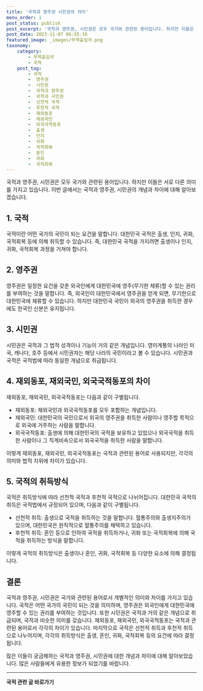 ```yaml
---
title: '국적과 영주권 시민권의 차이'
menu_order: 1
post_status: publish
post_excerpt: '국적과 영주권, 시민권은 모두 국가와 관련된 용어입니다. 하지만 이들은 서로 다른 의미를 가지고 있습니다. 이번 글에서는 국적과 영주권, 시민권의 개념과 차이에 대해 알아보겠습니다.'
post_date: 2023-11-07 06:55:16
featured_image: _images/무역출입국.png
taxonomy:
    category:
        - 무역출입국
        - 국적
    post_tag:
        - 국적
        -  영주권
        -  시민권
        -  국적과 영주권
        -  국적과 시민권
        -  선천적 국적
        -  후천적 국적
        -  재외동포
        -  재외국민
        -  외국국적동포
        -  출생
        -  인지
        -  귀화
        -  국적회복
        -  혼인
        -  귀화
        -  국적회복
---
```



국적과 영주권, 시민권은 모두 국가와 관련된 용어입니다. 하지만 이들은 서로 다른 의미를 가지고 있습니다. 이번 글에서는 국적과 영주권, 시민권의 개념과 차이에 대해 알아보겠습니다.

## 1. 국적

국적이란 어떤 국가의 국민이 되는 요건을 말합니다. 대한민국 국적은 출생, 인지, 귀화, 국적회복 등에 의해 취득할 수 있습니다. 즉, 대한민국 국적을 가지려면 출생이나 인지, 귀화, 국적회복 과정을 거쳐야 합니다.

## 2. 영주권

영주권은 일정한 요건을 갖춘 외국인에게 대한민국에 영주(무기한 체류)할 수 있는 권리를 부여하는 것을 말합니다. 즉, 외국인이 대한민국에서 영주권을 얻게 되면, 무기한으로 대한민국에 체류할 수 있습니다. 하지만 대한민국 국민이 외국의 영주권을 취득한 경우에도 한국인 신분은 유지됩니다.

## 3. 시민권

시민권은 국적과 그 법적 성격이나 기능이 거의 같은 개념입니다. 영미계통의 나라인 미국, 캐나다, 호주 등에서 시민권자는 해당 나라의 국민이라고 볼 수 있습니다. 시민권과 국적은 국적법에 따라 동일한 개념으로 취급됩니다.

## 4. 재외동포, 재외국민, 외국국적동포의 차이

재외동포, 재외국민, 외국국적동포는 다음과 같이 구별됩니다.

- 재외동포: 재외국민과 외국국적동포를 모두 포함하는 개념입니다.
- 재외국민: 대한민국의 국민으로서 외국의 영주권을 취득한 사람이나 영주할 목적으로 외국에 거주하는 사람을 말합니다.
- 외국국적동포: 출생에 의해 대한민국의 국적을 보유하고 있었으나 외국국적을 취득한 사람이나 그 직계비속으로서 외국국적을 취득한 사람을 말합니다.

이렇게 재외동포, 재외국민, 외국국적동포는 국적과 관련된 용어로 사용되지만, 각각의 의미와 법적 지위에 차이가 있습니다.

## 5. 국적의 취득방식

국적은 취득방식에 따라 선천적 국적과 후천적 국적으로 나뉘어집니다. 대한민국 국적의 취득은 국적법에서 규정되어 있으며, 다음과 같이 구별됩니다.

- 선천적 취득: 출생으로 국적을 취득하는 것을 말합니다. 혈통주의와 출생지주의가 있으며, 대한민국은 원칙적으로 혈통주의를 채택하고 있습니다.
- 후천적 취득: 혼인 등으로 인하여 국적을 취득하거나, 귀화 또는 국적회복에 의해 국적을 취득하는 방식을 말합니다.

이렇게 국적의 취득방식은 출생이나 혼인, 귀화, 국적회복 등 다양한 요소에 의해 결정됩니다.

## 결론

국적과 영주권, 시민권은 국가와 관련된 용어로서 개별적인 의미와 차이를 가지고 있습니다. 국적은 어떤 국가의 국민이 되는 것을 의미하며, 영주권은 외국인에게 대한민국에 영주할 수 있는 권리를 부여하는 것입니다. 또한 시민권은 국적과 거의 같은 개념으로 취급되며, 국적과 비슷한 의미를 갖습니다. 재외동포, 재외국민, 외국국적동포는 국적과 관련된 용어로서 각각의 차이가 있습니다. 마지막으로 국적은 선천적 취득과 후천적 취득으로 나누어지며, 각각의 취득방식은 출생, 혼인, 귀화, 국적회복 등의 요건에 따라 결정됩니다.

많은 이들이 궁금해하는 국적과 영주권, 시민권에 대한 개념과 차이에 대해 알아보았습니다. 많은 사람들에게 유용한 정보가 되었기를 바랍니다.
<!-- wp:separator -->
<hr class="wp-block-separator has-alpha-channel-opacity"/>
<!-- /wp:separator -->

<!-- wp:group {"backgroundColor":"base","layout":{"type":"constrained"}} -->
<div class="wp-block-group has-base-background-color has-background"><!-- wp:paragraph {"align":"center","fontSize":"medium"} -->
<p class="has-text-align-center has-large-font-size"><strong>국적 관련 글 바로가기</strong></p>
<!-- /wp:paragraph -->


<!-- wp:latest-posts
{"categories":[{"id":14351,"count":19,"description":"","link":"https://uknowlaw.com/category/%ea%b5%ad%ec%a0%81/","name":"국적","slug":"국적","taxonomy":"category","parent":0,"meta":[],"_links":{"self":[{"href":"https://uknowlaw.com/wp-json/wp/v2/categories/14351"}],"collection":[{"href":"https://uknowlaw.com/wp-json/wp/v2/categories"}],"about":[{"href":"https://uknowlaw.com/wp-json/wp/v2/taxonomies/category"}],"wp:post_type":[{"href":"https://uknowlaw.com/wp-json/wp/v2/posts?categories=14351"}],"curies":[{"name":"wp","href":"https://api.w.org/{rel}","templated":true}]}}],"postsToShow":100,"excerptLength":28,"postLayout":"grid","columns":2,"featuredImageAlign":"left","featuredImageSizeSlug":"large","fontSize":"small"} /--></div>
<!-- /wp:group -->